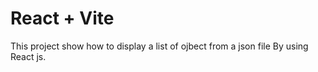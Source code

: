 # React + Vite

This project show how to display a list of ojbect from a json file By using React js.
